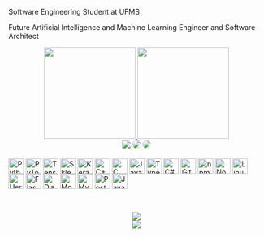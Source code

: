 Software Engineering Student at UFMS

Future Artificial Intelligence and Machine Learning Engineer and Software Architect
<div align="center">
  <a href="https://github.com/Neural-Matheus">
    <img height="180em" src="https://github-readme-stats.vercel.app/api?username=Neural-Matheus&show_icons=true&theme=radical&include_all_commits=true&count_private=true&bg_color=000000&title_color=05ffe2&text_color=ffffff"/>
    <img height="180em" src="https://github-readme-stats.vercel.app/api/top-langs/?username=Neural-Matheus&layout=compact&langs_count=7&theme=radical&bg_color=000000&title_color=05ffe2&text_color=ffffff"/>
  </a>
</div>
<div align="center"> 
  <a href="mailto:vinicius.matheus@ufms.br">
    <img src="https://img.shields.io/badge/-Gmail-%23333?style=for-the-badge&logo=gmail&logoColor=white" target="_blank">
  </a>
  <a href="https://www.linkedin.com/in/matheus-vinicius-da-silva-de-oliveira-3738851b8" target="_blank">
    <img src="https://img.shields.io/badge/-LinkedIn-%230077B5?style=for-the-badge&logo=linkedin&logoColor=white" style="border-radius: 30px" target="_blank">
  </a> 
  <a href="https://www.instagram.com/matheus_sainth/" target="_blank">
    <img src="https://img.shields.io/badge/-Instagram-%23E4405F?style=for-the-badge&logo=instagram&logoColor=white" style="border-radius: 30px" target="_blank">
  </a> 
</div>

<div style="display: inline_block"><br>
  
  <img align="center" alt="Python" height="30" src="https://img.shields.io/badge/-Python-0D1117?style=for-the-badge&logo=python&labelColor=0D1117">
  <img align="center" alt="PyTorch" height="30" src="https://img.shields.io/badge/-PyTorch-0D1117?style=for-the-badge&logo=pytorch&labelColor=0D1117">
  <img align="center" alt="TensorFlow" height="30" src="https://img.shields.io/badge/-TensorFlow-0D1117?style=for-the-badge&logo=tensorflow&labelColor=0D1117">
  <img align="center" alt="Sklearn" height="30" src="https://img.shields.io/badge/-Scikit%20Learn-0D1117?style=for-the-badge&logo=scikit-learn&labelColor=0D1117">
  <img align="center" alt="Keras" height="30" src="https://img.shields.io/badge/-Keras-0D1117?style=for-the-badge&logo=keras&labelColor=0D1117">
  <img align="center" alt="C++" height="30" src="https://img.shields.io/badge/-C%2B%2B-0D1117?style=for-the-badge&logo=c%2B%2B&labelColor=0D1117">
  <img align="center" alt="C" height="30" src="https://img.shields.io/badge/-C-0D1117?style=for-the-badge&logo=c&labelColor=0D1117">
  <img align="center" alt="JavaScript" height="30" src="https://img.shields.io/badge/-JavaScript-0D1117?style=for-the-badge&logo=javascript&labelColor=0D1117">
  <img align="center" alt="TypeScript" height="30" src="https://img.shields.io/badge/-TypeScript-0D1117?style=for-the-badge&logo=typescript&labelColor=0D1117">
  <img align="center" alt="C#" height="30" src="https://img.shields.io/badge/-C%23-0D1117?style=for-the-badge&logo=c-sharp&labelColor=0D1117">
  <img align="center" alt="Git" height="30" src="https://img.shields.io/badge/-Git-0D1117?style=for-the-badge&logo=git&labelColor=0D1117">
  <img align="center" alt="npm" height="30" src="https://img.shields.io/badge/-npm-0D1117?style=for-the-badge&logo=npm&labelColor=0D1117">
  <img align="center" alt="Node.js" height="30" src="https://img.shields.io/badge/-Node.js-0D1117?style=for-the-badge&logo=node.js&labelColor=0D1117">
  <img align="center" alt="Linux" height="30" src="https://img.shields.io/badge/-Linux-0D1117?style=for-the-badge&logo=linux&labelColor=0D1117">
  <img align="center" alt="Heroku" height="30" src="https://img.shields.io/badge/-Heroku-0D1117?style=for-the-badge&logo=heroku&labelColor=0D1117">
  <img align="center" alt="Flask" height="30" src="https://img.shields.io/badge/-Flask-0D1117?style=for-the-badge&logo=flask&labelColor=0D1117">
  <img align="center" alt="Django" height="30" src="https://img.shields.io/badge/-Django-0D1117?style=for-the-badge&logo=django&labelColor=0D1117">
  <img align="center" alt="MongoDB" height="30" src="https://img.shields.io/badge/-MongoDB-0D1117?style=for-the-badge&logo=mongodb&labelColor=0D1117">
  <img align="center" alt="MySQL" height="30" src="https://img.shields.io/badge/-MySQL-0D1117?style=for-the-badge&logo=mysql&labelColor=0D1117">
  <img align="center" alt="PostgreSQL" height="30" src="https://img.shields.io/badge/-PostgreSQL-0D1117?style=for-the-badge&logo=postgresql&labelColor=0D1117">
  <img align="center" alt="Java" height="30" src="https://img.shields.io/badge/-Java-0D1117?style=for-the-badge&logo=java&logoColor=white&labelColor=0D1117">

</div>

##

<div align="center">
  <br>
  <img src="https://github-readme-activity-graph.vercel.app/graph?username=Neural-Matheus&bg_color=0D1117&color=05ffe2&line=403d3d&point=05ffe2&area=true&hide_border=true">
  <br>
  <img src="https://github-readme-streak-stats.herokuapp.com/?user=Neural-Matheus&theme=dark&background=0D1117&stroke=05ffe2&ring=403d3d&fire=05ffe2&currStreakLabel=05ffe2&sideLabels=05ffe2">
</div>

